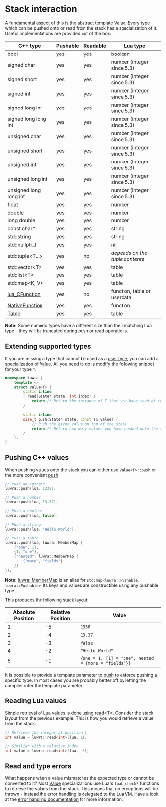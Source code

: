 # Stack interaction
A fundamental aspect of this is the abstract template [Value][luwra-value]. Every type which can be
pushed onto or read from the stack has a specialization of it. Useful implementations are provided
out of the box:

C++ type                               | Pushable | Readable | Lua type
---------------------------------------|----------|----------|----------------------------
bool                                   | yes      | yes      | boolean
signed char                            | yes      | yes      | number (integer since 5.3)
signed short                           | yes      | yes      | number (integer since 5.3)
signed int                             | yes      | yes      | number (integer since 5.3)
signed long int                        | yes      | yes      | number (integer since 5.3)
signed long long int                   | yes      | yes      | number (integer since 5.3)
unsigned char                          | yes      | yes      | number (integer since 5.3)
unsigned short                         | yes      | yes      | number (integer since 5.3)
unsigned int                           | yes      | yes      | number (integer since 5.3)
unsigned long int                      | yes      | yes      | number (integer since 5.3)
unsigned long long int                 | yes      | yes      | number (integer since 5.3)
float                                  | yes      | yes      | number
double                                 | yes      | yes      | number
long double                            | yes      | yes      | number
const char*                            | yes      | yes      | string
std::string                            | yes      | yes      | string
std::nullptr_t                         | yes      | yes      | nil
std::tuple&lt;T...&gt;                 | yes      | no       | *depends on the tuple contents*
std::vector&lt;T&gt;                   | yes      | yes      | table
std::list&lt;T&gt;                     | yes      | yes      | table
std::map&lt;K, V&gt;                   | yes      | yes      | table
[lua_CFunction][lua-cfunction]         | yes      | no       | function, table or userdata
[NativeFunction][luwra-nativefunction] | yes      | yes      | function
[Table][luwra-table]                   | yes      | yes      | table

**Note:** Some numeric types have a different size than their matching Lua type - they will be
truncated during push or read operations.

## Extending supported types
If you are missing a type that cannot be used as a [user type](/user-types), you can add a
specialization of [Value][luwra-value]. All you need to do is modify the following snippet for your
type `T`.

```c++
namespace luwra {
	template <>
	struct Value<T> {
		static inline
		T read(State* state, int index) {
			return /* Return the instance of T that you have read at the given index */;
		}

		static inline
		size_t push(State* state, const T& value) {
			// Push the given value on top of the stack
			return /* Return how many values you have pushed onto the stack */;
		}
	};
}
```

## Pushing C++ values
When pushing values onto the stack you can either use `Value<T>::push` or the more convenient
[push][luwra-push].

```c++
// Push an integer
luwra::push(lua, 1338);

// Push a number
luwra::push(lua, 13.37);

// Push a boolean
luwra::push(lua, false);

// Push a string
luwra::push(lua, "Hello World");

// Push a table
luwra::push(lua, luwra::MemberMap {
	{"one", 1},
	{1, "one"},
	{"nested", luwra::MemberMap {
		{"more", "fields"}
	}}
});
```

**Note:** [luwra::MemberMap][luwra-membermap] is an alias for
`std:map<luwra::Pushable, luwra::Pushable>`. Its keys and values are constructible using any
pushable type.

This produces the following stack layout:

Absolute Position | Relative Position | Value
------------------|-------------------|------
1                 | -5                | `1338`
2                 | -4                | `13.37`
3                 | -3                | `false`
4                 | -2                | `"Hello World"`
5                 | -1                | `{one = 1, [1] = "one", nested = {more = "fields"}}`

It is possible to provide a template parameter to [push][luwra-push] to enforce pushing a specific
type. In most cases you are probably better off by letting the compiler infer the template
parameter.

## Reading Lua values
Simple retrieval of Lua values is done using [read&lt;T&gt;][luwra-read]. Consider the stack layout
from the previous example. This is how you would retrieve a value from the stack.

```c++
// Retrieve the integer at position 1
int value = luwra::read<int>(lua, 1);

// Similiar with a relative index
int value = luwra::read<int>(lua, -5);
```

## Read and type errors
What happens when a value mismatches the expected type or cannot be converted to it? Most
[Value][luwra-value] specializations use Lua's `luaL_check*` functions to retrieve the values from
the stack. This means that no exceptions will be thrown - instead the error handling is delegated to
the Lua VM. Have a look at the [error handling documentation][lua-errorhandling] for more
information.

[lua-cfunction]: http://www.lua.org/manual/5.3/manual.html#lua_CFunction
[lua-errorhandling]: http://www.lua.org/manual/5.3/manual.html#4.6
[luwra-value]: /reference/structluwra_1_1Value.html
[luwra-nativefunction]: /reference/structluwra_1_1NativeFunction.html
[luwra-table]: /reference/structluwra_1_1Table.html
[luwra-read]: /reference/namespaceluwra.html#a4fe4e574680cf54a0f8d958740eb90ab
[luwra-value-push]: /reference/structluwra_1_1Value.html#aa376d68285606c206562b822e8187384
[luwra-push]: /reference/namespaceluwra.html#ab6cf73d2416b43f1a90eb243a98cff5b
[luwra-membermap]: /reference/namespaceluwra.html#a2e12e40b973f0f56cb9a1dc91bef882a
